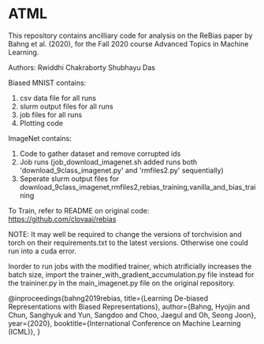# ATML
This repository contains ancilliary code for analysis on the ReBias paper by Bahng et al. (2020), for the Fall 2020 course Advanced Topics in Machine Learning. 

Authors:
Rwiddhi Chakraborty
Shubhayu Das

Biased MNIST contains:

1) csv data file for all runs
2) slurm output files for all runs
3) job files for all runs
4) Plotting code 

ImageNet contains:

1) Code to gather dataset and remove corrupted ids 
2) Job runs (job_download_imagenet.sh added runs both 'download_9class_imagenet.py' and 'rmfiles2.py' sequentially)
3) Seperate slurm output files for download_9class_imagenet,rmfiles2,rebias_training,vanilla_and_bias_training

To Train, refer to README on original code:
https://github.com/clovaai/rebias

NOTE:
It may well be required to change the versions of torchvision and torch on their requirements.txt to the latest versions. Otherwise one could run into a cuda error.

Inorder to run jobs with the modified trainer, which atrificially increases the batch size, import the trainer_with_gradient_accumulation.py file instead for the traininer.py in the main_imagenet.py file on the original repository. 

@inproceedings{bahng2019rebias,
    title={Learning De-biased Representations with Biased Representations},
    author={Bahng, Hyojin and Chun, Sanghyuk and Yun, Sangdoo and Choo, Jaegul and Oh, Seong Joon},
    year={2020},
    booktitle={International Conference on Machine Learning (ICML)},
}
